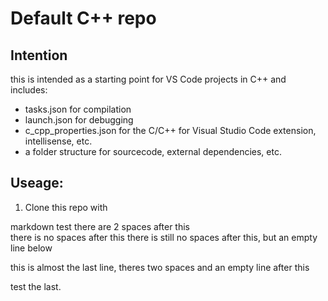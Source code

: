 # Default C++ repo
## Intention
this is intended as a starting point for VS Code projects in C++ and includes:

* tasks.json for compilation
* launch.json for debugging
* c_cpp_properties.json for the C/C++ for Visual Studio Code extension, intellisense, etc.
* a folder structure for sourcecode, external dependencies, etc.

## Useage:

1. Clone this repo with 

markdown test
there are 2 spaces after this  
there is no spaces after this
there is still no spaces after this, but an empty line below

this is almost the last line, theres two spaces and an empty line after this  

test the last.